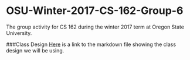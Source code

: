# OSU-Winter-2017-CS-162-Group-6
The group activity for CS 162 during the winter 2017 term at Oregon State University.

###Class Design
[Here](https://github.com/brennand97/OSU-Winter-2017-CS-162-Group-6/blob/master/class_design.md) is a link to the markdown file showing the class design we will be using.
